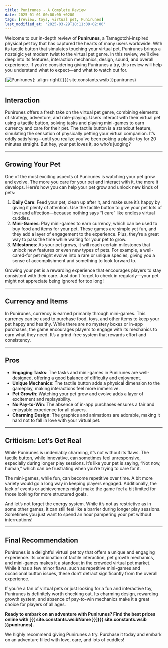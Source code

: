 ```yaml
---
title: Punirunes - A Complete Review
date: 2025-01-01 00:00:00 +0200
tags: [review, toys, virtual pet, Punirunes]
last_modified_at: '2025-03-29T18:11:09+02:00'
---
```


Welcome to our in-depth review of **Punirunes**, a Tamagotchi-inspired physical pet toy that has captured the hearts of many users worldwide. With its tactile button that simulates touching your virtual pet, Punirunes brings a nostalgic yet modern twist to the virtual pet genre. In this review, we’ll dive deep into its features, interaction mechanics, design, sound, and overall experience. If you’re considering giving Punirunes a try, this review will help you understand what to expect—and what to watch out for.

[![Punirunes](https://i.imgur.com/arT7fdFm.jpg){: .align-right}]({{ site.constants.wsib }}punirunes)

---

## Interaction

Punirunes offers a fresh take on the virtual pet genre, combining elements of strategy, adventure, and role-playing. Users interact with their virtual pet using a tactile button, solving tasks and playing mini-games to earn currency and care for their pet. The tactile button is a standout feature, simulating the sensation of physically petting your virtual companion. It’s oddly satisfying—until you realize you’ve been poking a plastic toy for 20 minutes straight. But hey, your pet loves it, so who’s judging?

---

## Growing Your Pet

One of the most exciting aspects of Punirunes is watching your pet grow and evolve. The more you care for your pet and interact with it, the more it develops. Here’s how you can help your pet grow and unlock new kinds of pets:

1. **Daily Care**: Feed your pet, clean up after it, and make sure it’s happy by giving it plenty of attention. Use the tactile button to give your pet lots of love and affection—because nothing says “I care” like endless virtual cuddles.
2. **Mini-Games**: Play mini-games to earn currency, which can be used to buy food and items for your pet. These games are simple yet fun, and they add a layer of engagement to the experience. Plus, they’re a great way to pass the time while waiting for your pet to grow.
3. **Milestones**: As your pet grows, it will reach certain milestones that unlock new features or even new types of pets. For example, a well-cared-for pet might evolve into a rare or unique species, giving you a sense of accomplishment and something to look forward to.

Growing your pet is a rewarding experience that encourages players to stay consistent with their care. Just don’t forget to check in regularly—your pet might not appreciate being ignored for too long!

---

## Currency and Items

In Punirunes, currency is earned primarily through mini-games. This currency can be used to purchase food, toys, and other items to keep your pet happy and healthy. While there are no mystery boxes or in-app purchases, the game encourages players to engage with its mechanics to earn what they need. It’s a grind-free system that rewards effort and consistency.

---

## Pros

- **Engaging Tasks**: The tasks and mini-games in Punirunes are well-designed, offering a good balance of difficulty and enjoyment.
- **Unique Mechanics**: The tactile button adds a physical dimension to the gameplay, making interactions feel more immersive.
- **Pet Growth**: Watching your pet grow and evolve adds a layer of excitement and replayability.
- **No Pay-to-Win**: The absence of in-app purchases ensures a fair and enjoyable experience for all players.
- **Charming Design**: The graphics and animations are adorable, making it hard not to fall in love with your virtual pet.

---

## Criticism: Let’s Get Real

While Punirunes is undeniably charming, it’s not without its flaws. The tactile button, while innovative, can sometimes feel unresponsive, especially during longer play sessions. It’s like your pet is saying, “Not now, human,” which can be frustrating when you’re trying to care for it.

The mini-games, while fun, can become repetitive over time. A bit more variety would go a long way in keeping players engaged. Additionally, the lack of events or achievements might make the game feel a bit limited for those looking for more structured goals.

And let’s not forget the energy system. While it’s not as restrictive as in some other games, it can still feel like a barrier during longer play sessions. Sometimes you just want to spend an hour pampering your pet without interruptions!

---

## Final Recommendation

Punirunes is a delightful virtual pet toy that offers a unique and engaging experience. Its combination of tactile interaction, pet growth mechanics, and mini-games makes it a standout in the crowded virtual pet market. While it has a few minor flaws, such as repetitive mini-games and occasional button issues, these don’t detract significantly from the overall experience.

If you’re a fan of virtual pets or just looking for a fun and interactive toy, Punirunes is definitely worth checking out. Its charming design, rewarding growth system, and absence of pay-to-win mechanics make it a great choice for players of all ages.

**Ready to embark on an adventure with Punirunes? Find the best prices online with [{{ site.constants.wsibName }}]({{ site.constants.wsib }}punirunes).**

We highly recommend giving Punirunes a try. Purchase it today and embark on an adventure filled with love, care, and lots of cuddles!
